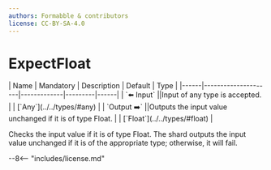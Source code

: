 ```yaml
---
authors: Formabble & contributors
license: CC-BY-SA-4.0
---
```



# ExpectFloat

<div class="sh-parameters" markdown="1">
| Name | Mandatory | Description | Default | Type |
|------|---------------------|-------------|---------|------|
| `⬅️ Input` ||Input of any type is accepted. | | [`Any`](../../types/#any) |
| `Output ➡️` ||Outputs the input value unchanged if it is of type Float. | | [`Float`](../../types/#float) |

</div>

Checks the input value if it is of type Float. The shard outputs the input value unchanged if it is of the appropriate type; otherwise, it will fail.

--8<-- "includes/license.md"

